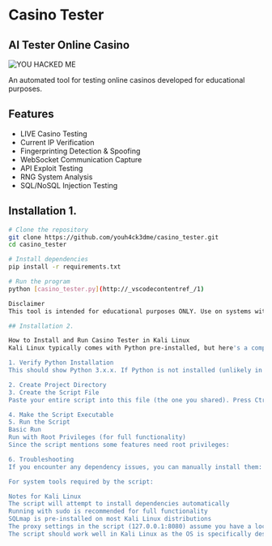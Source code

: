 # Casino Tester

## AI Tester Online Casino

![YOU HACKED ME](https://img.shields.io/badge/YOU-HACKED%20ME-ff0000?style=for-the-badge)

An automated tool for testing online casinos developed for educational purposes.
## Features
- LIVE Casino Testing
- Current IP Verification
- Fingerprinting Detection & Spoofing
- WebSocket Communication Capture
- API Exploit Testing
- RNG System Analysis
- SQL/NoSQL Injection Testing

## Installation 1.

```bash
# Clone the repository
git clone https://github.com/youh4ck3dme/casino_tester.git
cd casino_tester

# Install dependencies
pip install -r requirements.txt

# Run the program
python [casino_tester.py](http://_vscodecontentref_/1)

Disclaimer
This tool is intended for educational purposes ONLY. Use on systems without permission is illegal.

## Installation 2.

How to Install and Run Casino Tester in Kali Linux
Kali Linux typically comes with Python pre-installed, but here's a complete guide to install and run the Casino Tester script:

1. Verify Python Installation
This should show Python 3.x.x. If Python is not installed (unlikely in Kali), you can install it with:

2. Create Project Directory
3. Create the Script File
Paste your entire script into this file (the one you shared). Press Ctrl+O to save and Ctrl+X to exit.

4. Make the Script Executable
5. Run the Script
Basic Run
Run with Root Privileges (for full functionality)
Since the script mentions some features need root privileges:

6. Troubleshooting
If you encounter any dependency issues, you can manually install them:

For system tools required by the script:

Notes for Kali Linux
The script will attempt to install dependencies automatically
Running with sudo is recommended for full functionality
SQLmap is pre-installed on most Kali Linux distributions
The proxy settings in the script (127.0.0.1:8080) assume you have a local proxy running
The script should work well in Kali Linux as the OS is specifically designed for security testing and comes with many of the required tools pre-installed.
